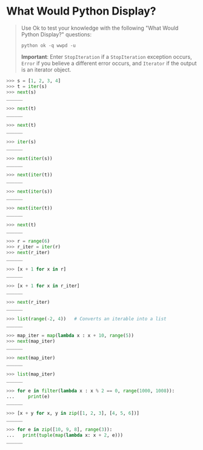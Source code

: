 # What Would Python Display?

> Use Ok to test your knowledge with the following "What Would Python Display?" questions:
>
> ```shell
> python ok -q wwpd -u
> ```
>
> **Important**: Enter `StopIteration` if a `StopIteration` exception occurs, `Error` if you believe a different error occurs, and `Iterator` if the output is an iterator object.

```python
>>> s = [1, 2, 3, 4]
>>> t = iter(s)
>>> next(s)
______

>>> next(t)
______

>>> next(t)
______

>>> iter(s)
______

>>> next(iter(s))
______

>>> next(iter(t))
______

>>> next(iter(s))
______

>>> next(iter(t))
______

>>> next(t)
______
```

```python
>>> r = range(6)
>>> r_iter = iter(r)
>>> next(r_iter)
______

>>> [x + 1 for x in r]
______

>>> [x + 1 for x in r_iter]
______

>>> next(r_iter)
______

>>> list(range(-2, 4))   # Converts an iterable into a list
______
```

```python
>>> map_iter = map(lambda x : x + 10, range(5))
>>> next(map_iter)
______

>>> next(map_iter)
______

>>> list(map_iter)
______

>>> for e in filter(lambda x : x % 2 == 0, range(1000, 1008)):
...     print(e)
______

>>> [x + y for x, y in zip([1, 2, 3], [4, 5, 6])]
______

>>> for e in zip([10, 9, 8], range(3)):
...   print(tuple(map(lambda x: x + 2, e)))
______
```
